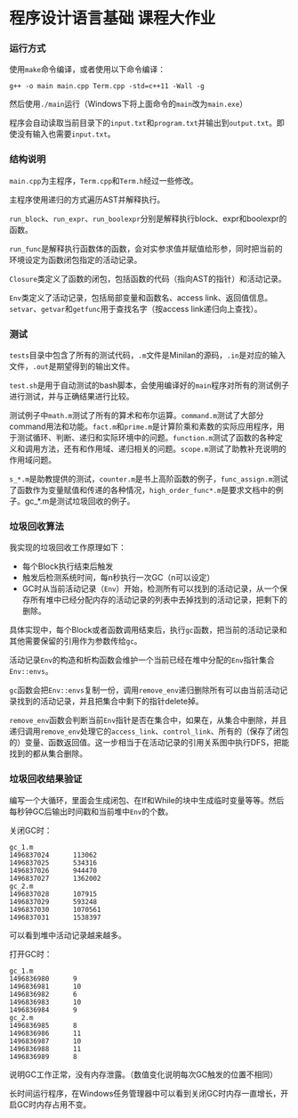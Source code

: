 # 程序设计语言基础 课程大作业

### 运行方式

使用`make`命令编译，或者使用以下命令编译：

`g++ -o main main.cpp Term.cpp -std=c++11 -Wall -g`

然后使用`./main`运行（Windows下将上面命令的`main`改为`main.exe`）

程序会自动读取当前目录下的`input.txt`和`program.txt`并输出到`output.txt`。即使没有输入也需要`input.txt`。

### 结构说明

`main.cpp`为主程序，`Term.cpp`和`Term.h`经过一些修改。

主程序使用递归的方式遍历AST并解释执行。

`run_block`、`run_expr`、`run_boolexpr`分别是解释执行block、expr和boolexpr的函数。

`run_func`是解释执行函数体的函数，会对实参求值并赋值给形参，同时把当前的环境设定为函数闭包指定的活动记录。

`Closure`类定义了函数的闭包，包括函数的代码（指向AST的指针）和活动记录。

`Env`类定义了活动记录，包括局部变量和函数名、access link、返回值信息。`setvar`、`getvar`和`getfunc`用于查找名字（按access link递归向上查找）。

### 测试

`tests`目录中包含了所有的测试代码，`.m`文件是Minilan的源码，`.in`是对应的输入文件，`.out`是期望得到的输出文件。

`test.sh`是用于自动测试的bash脚本，会使用编译好的`main`程序对所有的测试例子进行测试，并与正确结果进行比较。

测试例子中`math.m`测试了所有的算术和布尔运算。`command.m`测试了大部分command用法和功能。`fact.m`和`prime.m`是计算阶乘和素数的实际应用程序，用于测试循环、判断、递归和实际环境中的问题。`function.m`测试了函数的各种定义和调用方法，还有和作用域、递归相关的问题。`scope.m`测试了助教补充说明的作用域问题。

`s_*.m`是助教提供的测试，`counter.m`是书上高阶函数的例子，`func_assign.m`测试了函数作为变量赋值和传递的各种情况，`high_order_func*.m`是要求文档中的例子。gc_*.m是测试垃圾回收的例子。

### 垃圾回收算法

我实现的垃圾回收工作原理如下：

- 每个Block执行结束后触发
- 触发后检测系统时间，每n秒执行一次GC（n可以设定）
- GC时从当前活动记录（`Env`）开始，检测所有可以找到的活动记录，从一个保存所有堆中已经分配内存的活动记录的列表中去掉找到的活动记录，把剩下的删除。

具体实现中，每个Block或者函数调用结束后，执行`gc`函数，把当前的活动记录和其他需要保留的引用作为参数传给`gc`。

活动记录`Env`的构造和析构函数会维护一个当前已经在堆中分配的`Env`指针集合`Env::envs`。

`gc`函数会把`Env::envs`复制一份，调用`remove_env`递归删除所有可以由当前活动记录找到的活动记录，并且把集合中剩下的指针delete掉。

`remove_env`函数会判断当前`Env`指针是否在集合中，如果在，从集合中删除，并且递归调用`remove_env`处理它的`access_link`、`control_link`、所有的（保存了闭包的）变量、函数返回值。这一步相当于在活动记录的引用关系图中执行DFS，把能找到的都从集合删除。

### 垃圾回收结果验证

编写一个大循环，里面会生成闭包、在If和While的块中生成临时变量等等。然后每秒钟GC后输出时间戳和当前堆中`Env`的个数。

关闭GC时：

```
gc_1.m
1496837024      113062
1496837025      534316
1496837026      944470
1496837027      1362002
gc_2.m
1496837028      107915
1496837029      593248
1496837030      1070561
1496837031      1538397
```

可以看到堆中活动记录越来越多。

打开GC时：

```
gc_1.m
1496836980      9
1496836981      10
1496836982      6
1496836983      10
1496836984      9
gc_2.m
1496836985      8
1496836986      11
1496836987      10
1496836988      11
1496836989      8
```

说明GC工作正常，没有内存泄露。（数值变化说明每次GC触发的位置不相同）

长时间运行程序，在Windows任务管理器中可以看到关闭GC时内存一直增长，开启GC时内存占用不变。

